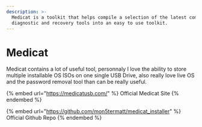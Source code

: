 ```yaml
---
description: >-
  Medicat is a toolkit that helps compile a selection of the latest computer
  diagnostic and recovery tools into an easy to use toolkit.
---
```


# Medicat

Medicat contains a lot of useful tool, personnaly I love the ability to store multiple installable OS ISOs on one single USB Drive, also really love live OS and the password removal tool than can be really useful.

{% embed url="https://medicatusb.com/" %}
Official Medicat Site
{% endembed %}

{% embed url="https://github.com/mon5termatt/medicat_installer" %}
Official Github Repo
{% endembed %}

